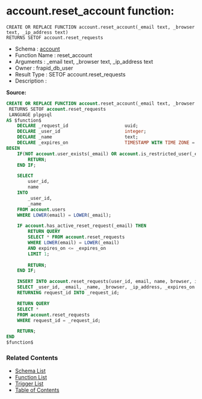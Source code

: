 # account.reset_account function:

```plpgsql
CREATE OR REPLACE FUNCTION account.reset_account(_email text, _browser text, _ip_address text)
RETURNS SETOF account.reset_requests
```
* Schema : [account](../../schemas/account.md)
* Function Name : reset_account
* Arguments : _email text, _browser text, _ip_address text
* Owner : frapid_db_user
* Result Type : SETOF account.reset_requests
* Description : 


**Source:**
```sql
CREATE OR REPLACE FUNCTION account.reset_account(_email text, _browser text, _ip_address text)
 RETURNS SETOF account.reset_requests
 LANGUAGE plpgsql
AS $function$
    DECLARE _request_id                     uuid;
    DECLARE _user_id                        integer;
    DECLARE _name                           text;
    DECLARE _expires_on                     TIMESTAMP WITH TIME ZONE = NOW() + INTERVAL '24 Hours';
BEGIN
    IF(NOT account.user_exists(_email) OR account.is_restricted_user(_email)) THEN
        RETURN;
    END IF;

    SELECT
        user_id,
        name
    INTO
        _user_id,
        _name
    FROM account.users
    WHERE LOWER(email) = LOWER(_email);

    IF account.has_active_reset_request(_email) THEN
        RETURN QUERY
        SELECT * FROM account.reset_requests
        WHERE LOWER(email) = LOWER(_email)
        AND expires_on <= _expires_on
        LIMIT 1;
        
        RETURN;
    END IF;

    INSERT INTO account.reset_requests(user_id, email, name, browser, ip_address, expires_on)
    SELECT _user_id, _email, _name, _browser, _ip_address, _expires_on
    RETURNING request_id INTO _request_id;

    RETURN QUERY
    SELECT *
    FROM account.reset_requests
    WHERE request_id = _request_id;

    RETURN;
END
$function$

```

### Related Contents
* [Schema List](../../schemas.md)
* [Function List](../../functions.md)
* [Trigger List](../../triggers.md)
* [Table of Contents](../../README.md)

